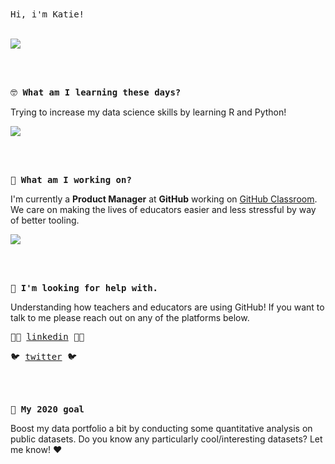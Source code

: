 <samp>
Hi, i'm Katie!
</samp>
<br><br>

![](https://media1.giphy.com/media/ASd0Ukj0y3qMM/giphy.gif?cid=ecf05e4791b528812eb5bc06c8751b2c5f50a38134fe8c91&rid=giphy.gif)

<br><br>

<samp>🤓 **What am I learning these days?** </samp>

Trying to increase my data science skills by learning R and Python! 

![](https://media0.giphy.com/media/rIq6ASPIqo2k0/giphy.gif?cid=ecf05e47787dc577f9517ffe589c7a9fc39d3a6521270257&rid=giphy.gif)

<br><br>

<samp> 🔭 **What am I working on?** </samp>

I'm currently a **Product Manager** at **GitHub** working on [GitHub Classroom](https://classroom.github.com/). We care on making the lives of educators easier and less stressful by way of better tooling. 

![](https://media3.giphy.com/media/SMUU1kqueXlbW/giphy.gif?cid=ecf05e47fe12a88acc2aea9a743a408c5716db292a1b1d2b&rid=giphy.gif)

<br><br>

<samp> 👯 **I'm looking for help with.** </samp>

Understanding how teachers and educators are using GitHub! If you want to talk to me please reach out on any of the platforms below. 

<kbd> 🕴🏻 [linkedin](https://www.linkedin.com/in/katiesipos/) 🕴🏻  </kbd>

<kbd> 🐦 [twitter](https://twitter.com/whatisakatie) 🐦 </kbd>

<br><br>

<samp> 🌟 **My 2020 goal** </samp>

Boost my data portfolio a bit by conducting some quantitative analysis on public datasets. Do you know any particularly cool/interesting datasets? Let me know! :heart: 



